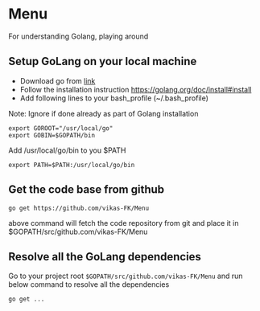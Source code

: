 # Menu
For understanding Golang, playing around

## Setup GoLang on your local machine
* Download go from [link](https://golang.org/dl/)
* Follow the installation instruction https://golang.org/doc/install#install
* Add following lines to your bash_profile (~/.bash_profile)

Note: Ignore if done already as part of Golang installation

~~~ shell
export GOROOT="/usr/local/go"
export GOBIN=$GOPATH/bin
~~~
Add /usr/local/go/bin to you $PATH
~~~ shell
export PATH=$PATH:/usr/local/go/bin
~~~

## Get the code base from github
~~~ shell
go get https://github.com/vikas-FK/Menu
~~~
above command will fetch the code repository from git and place it in $GOPATH/src/github.com/vikas-FK/Menu

## Resolve all the GoLang dependencies
Go to your project root `$GOPATH/src/github.com/vikas-FK/Menu` and run below command to resolve all the dependencies
~~~ shell
go get ...
~~~

